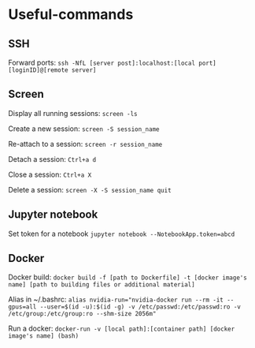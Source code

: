 # Useful-commands

## SSH

Forward ports:
`ssh -NfL [server post]:localhost:[local port] [loginID]@[remote server]`

## Screen

Display all running sessions:
`screen -ls`

Create a new session:
`screen -S session_name`

Re-attach to a session:
`screen -r session_name`

Detach a session:
`Ctrl+a d`

Close a session: 
`Ctrl+a X`

Delete a session:
`screen -X -S session_name quit`

## Jupyter notebook

Set token for a notebook
`jupyter notebook --NotebookApp.token=abcd`

## Docker

Docker build:
`docker build -f [path to Dockerfile] -t [docker image's name] [path to building files or additional material]`

Alias in ~/.bashrc:
`alias nvidia-run="nvidia-docker run --rm -it --gpus=all --user=$(id -u):$(id -g) -v /etc/passwd:/etc/passwd:ro -v /etc/group:/etc/group:ro --shm-size 2056m"`

Run a docker:
`docker-run -v [local path]:[container path] [docker image's name] (bash)`

